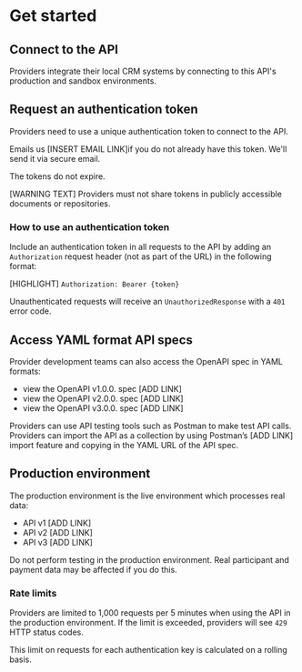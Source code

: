 # Get started

## Connect to the API

Providers integrate their local CRM systems by connecting to this API's production and sandbox environments. 

## Request an authentication token

Providers need to use a unique authentication token to connect to the API. 

Emails us [INSERT EMAIL LINK]if you do not already have this token. We'll send it via secure email. 

The tokens do not expire. 

[WARNING TEXT] Providers must not share tokens in publicly accessible documents or repositories. 

### How to use an authentication token 

Include an authentication token in all requests to the API by adding an <code>Authorization</code> request header (not as part of the URL) in the following format: 

[HIGHLIGHT] <code>Authorization: Bearer {token} </code>

Unauthenticated requests will receive an <code>UnauthorizedResponse</code> with a <code>401</code> error code.

## Access YAML format API specs 

Provider development teams can also access the OpenAPI spec in YAML formats: 

* view the OpenAPI v1.0.0. spec [ADD LINK]
* view the OpenAPI v2.0.0. spec [ADD LINK]
* view the OpenAPI v3.0.0. spec [ADD LINK]

Providers can use API testing tools such as Postman to make test API calls. Providers can import the API as a collection by using Postman’s [ADD LINK] import feature and copying in the YAML URL of the API spec. 

## Production environment

The production environment is the live environment which processes real data: 

* API v1 [ADD LINK]
* API v2 [ADD LINK]
* API v3 [ADD LINK]

Do not perform testing in the production environment. Real participant and payment data may be affected if you do this. 

### Rate limits

Providers are limited to 1,000 requests per 5 minutes when using the API in the production environment. If the limit is exceeded, providers will see <code>429</code> HTTP status codes. 
 
This limit on requests for each authentication key is calculated on a rolling basis. 